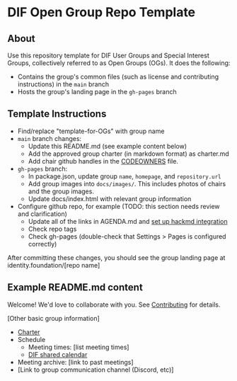 # DIF Open Group Repo Template

## About
Use this repository template for DIF User Groups and Special Interest Groups, collectively referred to as Open Groups (OGs). It does the following:
- Contains the group's common files (such as license and contributing instructions) in the `main` branch
- Hosts the group's landing page in the `gh-pages` branch

## Template Instructions
- Find/replace "template-for-OGs" with group name
- `main` branch changes:
    - Update this README.md (see example content below)
    - Add the approved group charter (in markdown format) as charter.md
    - Add chair github handles in the [CODEOWNERS](./CODEOWNERS) file.
- `gh-pages` branch:
    - In package.json, update group `name`, `homepage`, and `repository.url` 
    - Add group images into `docs/images/`. This includes photos of chairs and the group images.
    - Update docs/index.html with relevant group information
- Configure github repo, for example  (TODO: this section needs review and clarification)
    - Update all of the links in AGENDA.md and [set up hackmd integration](https://hackmd.io/c/tutorials/%2Fs%2Flink-with-github)
    - Check repo tags
    - Check gh-pages (double-check that Settings > Pages is configured correctly)

After committing these changes, you should see the group landing page at identity.foundation/[repo name]

## Example README.md content
Welcome! We'd love to collaborate with you. See [Contributing](contributing.md) for details.

[Other basic group information]

- [Charter](charter.md)
- Schedule
    - Meeting times: [list meeting times]
    - [DIF shared calendar](https://calendar.google.com/calendar/u/0/embed?src=decentralized.identity@gmail.com)
- Meeting archive: [link to past meetings]
- [Link to group communication channel (Discord, etc)]

